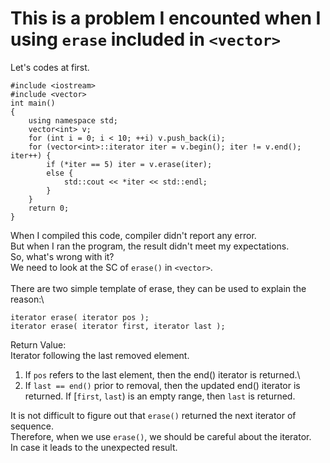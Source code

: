 # This is a problem I encounted when I using `erase` included in `<vector>`
Let's codes at first.
```
#include <iostream>
#include <vector>
int main()
{
    using namespace std;
    vector<int> v;
    for (int i = 0; i < 10; ++i) v.push_back(i);
    for (vector<int>::iterator iter = v.begin(); iter != v.end(); iter++) {
        if (*iter == 5) iter = v.erase(iter);
        else {
            std::cout << *iter << std::endl;
        }
    }
    return 0;
}
```
When I compiled this code, compiler didn't report any error.\
But when I ran the program, the result didn't meet my expectations.\
So, what's wrong with it?\
We need to look at the SC of `erase()` in `<vector>`.\
\
There are two simple template of erase, they can be used to explain the reason:\
```
iterator erase( iterator pos );
iterator erase( iterator first, iterator last );    
```

Return Value:\
Iterator following the last removed element.
1. If `pos` refers to the last element, then the end() iterator is returned.\
2. If `last == end()` prior to removal, then the updated end() iterator is returned.
If [`first`, `last`) is an empty range, then `last` is returned.

It is not difficult to figure out that `erase()` returned the next iterator of sequence.\
Therefore, when we use `erase()`, we should be careful about the iterator.\
In case it leads to the unexpected result.
